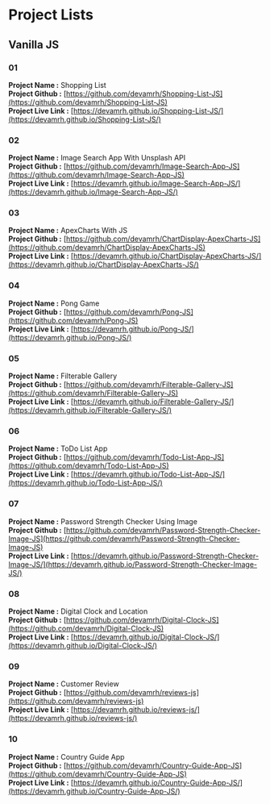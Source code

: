 

# Project Lists


## Vanilla JS

### 01
**Project Name :** Shopping List  
**Project Github :** [https://github.com/devamrh/Shopping-List-JS](https://github.com/devamrh/Shopping-List-JS)  
**Project Live Link :** [https://devamrh.github.io/Shopping-List-JS/](https://devamrh.github.io/Shopping-List-JS/)

### 02
**Project Name :** Image Search App With Unsplash API  
**Project Github :** [https://github.com/devamrh/Image-Search-App-JS](https://github.com/devamrh/Image-Search-App-JS)  
**Project Live Link :** [https://devamrh.github.io/Image-Search-App-JS/](https://devamrh.github.io/Image-Search-App-JS/)

### 03
**Project Name :** ApexCharts With JS  
**Project Github :** [https://github.com/devamrh/ChartDisplay-ApexCharts-JS](https://github.com/devamrh/ChartDisplay-ApexCharts-JS)  
**Project Live Link :** [https://devamrh.github.io/ChartDisplay-ApexCharts-JS/](https://devamrh.github.io/ChartDisplay-ApexCharts-JS/)

### 04
**Project Name :** Pong Game  
**Project Github :** [https://github.com/devamrh/Pong-JS](https://github.com/devamrh/Pong-JS)  
**Project Live Link :** [https://devamrh.github.io/Pong-JS/](https://devamrh.github.io/Pong-JS/)

### 05
**Project Name :** Filterable Gallery  
**Project Github :** [https://github.com/devamrh/Filterable-Gallery-JS](https://github.com/devamrh/Filterable-Gallery-JS)  
**Project Live Link :** [https://devamrh.github.io/Filterable-Gallery-JS/](https://devamrh.github.io/Filterable-Gallery-JS/)

### 06
**Project Name :** ToDo List App  
**Project Github :** [https://github.com/devamrh/Todo-List-App-JS](https://github.com/devamrh/Todo-List-App-JS)  
**Project Live Link :** [https://devamrh.github.io/Todo-List-App-JS/](https://devamrh.github.io/Todo-List-App-JS/)

### 07
**Project Name :** Password Strength Checker Using Image  
**Project Github :** [https://github.com/devamrh/Password-Strength-Checker-Image-JS](https://github.com/devamrh/Password-Strength-Checker-Image-JS)  
**Project Live Link :** [https://devamrh.github.io/Password-Strength-Checker-Image-JS/](https://devamrh.github.io/Password-Strength-Checker-Image-JS/)

### 08
**Project Name :** Digital Clock and Location  
**Project Github :** [https://github.com/devamrh/Digital-Clock-JS](https://github.com/devamrh/Digital-Clock-JS)  
**Project Live Link :** [https://devamrh.github.io/Digital-Clock-JS/](https://devamrh.github.io/Digital-Clock-JS/)

### 09
**Project Name :** Customer Review  
**Project Github :** [https://github.com/devamrh/reviews-js](https://github.com/devamrh/reviews-js)  
**Project Live Link :** [https://devamrh.github.io/reviews-js/](https://devamrh.github.io/reviews-js/)

### 10
**Project Name :** Country Guide App  
**Project Github :** [https://github.com/devamrh/Country-Guide-App-JS](https://github.com/devamrh/Country-Guide-App-JS)  
**Project Live Link :** [https://devamrh.github.io/Country-Guide-App-JS/](https://devamrh.github.io/Country-Guide-App-JS/)




